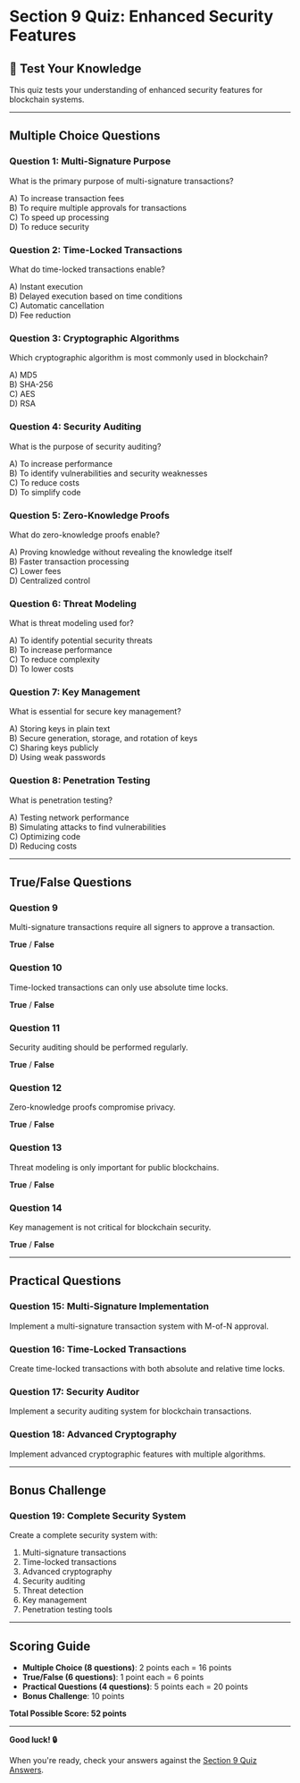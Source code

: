 # Section 9 Quiz: Enhanced Security Features

## 📝 Test Your Knowledge

This quiz tests your understanding of enhanced security features for blockchain systems.

---

## **Multiple Choice Questions**

### **Question 1: Multi-Signature Purpose**
What is the primary purpose of multi-signature transactions?

A) To increase transaction fees  
B) To require multiple approvals for transactions  
C) To speed up processing  
D) To reduce security

### **Question 2: Time-Locked Transactions**
What do time-locked transactions enable?

A) Instant execution  
B) Delayed execution based on time conditions  
C) Automatic cancellation  
D) Fee reduction

### **Question 3: Cryptographic Algorithms**
Which cryptographic algorithm is most commonly used in blockchain?

A) MD5  
B) SHA-256  
C) AES  
D) RSA

### **Question 4: Security Auditing**
What is the purpose of security auditing?

A) To increase performance  
B) To identify vulnerabilities and security weaknesses  
C) To reduce costs  
D) To simplify code

### **Question 5: Zero-Knowledge Proofs**
What do zero-knowledge proofs enable?

A) Proving knowledge without revealing the knowledge itself  
B) Faster transaction processing  
C) Lower fees  
D) Centralized control

### **Question 6: Threat Modeling**
What is threat modeling used for?

A) To identify potential security threats  
B) To increase performance  
C) To reduce complexity  
D) To lower costs

### **Question 7: Key Management**
What is essential for secure key management?

A) Storing keys in plain text  
B) Secure generation, storage, and rotation of keys  
C) Sharing keys publicly  
D) Using weak passwords

### **Question 8: Penetration Testing**
What is penetration testing?

A) Testing network performance  
B) Simulating attacks to find vulnerabilities  
C) Optimizing code  
D) Reducing costs

---

## **True/False Questions**

### **Question 9**
Multi-signature transactions require all signers to approve a transaction.

**True** / **False**

### **Question 10**
Time-locked transactions can only use absolute time locks.

**True** / **False**

### **Question 11**
Security auditing should be performed regularly.

**True** / **False**

### **Question 12**
Zero-knowledge proofs compromise privacy.

**True** / **False**

### **Question 13**
Threat modeling is only important for public blockchains.

**True** / **False**

### **Question 14**
Key management is not critical for blockchain security.

**True** / **False**

---

## **Practical Questions**

### **Question 15: Multi-Signature Implementation**
Implement a multi-signature transaction system with M-of-N approval.

### **Question 16: Time-Locked Transactions**
Create time-locked transactions with both absolute and relative time locks.

### **Question 17: Security Auditor**
Implement a security auditing system for blockchain transactions.

### **Question 18: Advanced Cryptography**
Implement advanced cryptographic features with multiple algorithms.

---

## **Bonus Challenge**

### **Question 19: Complete Security System**
Create a complete security system with:
1. Multi-signature transactions
2. Time-locked transactions
3. Advanced cryptography
4. Security auditing
5. Threat detection
6. Key management
7. Penetration testing tools

---

## **Scoring Guide**

- **Multiple Choice (8 questions)**: 2 points each = 16 points
- **True/False (6 questions)**: 1 point each = 6 points
- **Practical Questions (4 questions)**: 5 points each = 20 points
- **Bonus Challenge**: 10 points

**Total Possible Score: 52 points**

---

**Good luck! 🔒**

When you're ready, check your answers against the [Section 9 Quiz Answers](./answers.md).
